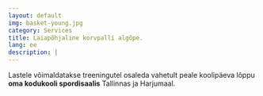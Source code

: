```yaml
---
layout: default
img: basket-young.jpg
category: Services
title: Laiapõhjaline korvpalli algõpe.
lang: ee
description: |
---
```

Lastele võimaldatakse treeningutel osaleda vahetult peale koolipäeva lõppu **oma kodukooli spordisaalis** Tallinnas ja Harjumaal.